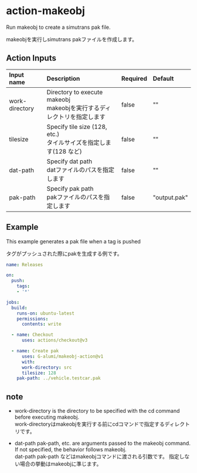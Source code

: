 # action-makeobj
Run makeobj to create a simutrans pak file.

makeobjを実行しsimutrans pakファイルを作成します。

## Action Inputs
| Input name | Description | Required | Default |
|:-----------|:------------|:---------|:--------|
| work-directory | Directory to execute makeobj<br>makeobjを実行するディレクトリを指定します | false | "" |
| tilesize | Specify tile size (128, etc.)<br>タイルサイズを指定します(128 など) | false | "" |
| dat-path | Specify dat path<br>datファイルのパスを指定します | false | "" |
| pak-path | Specify pak path<br>pakファイルのパスを指定します | false | "output.pak" |

## Example
This example generates a pak file when a tag is pushed

タグがプッシュされた際にpakを生成する例です。
```yaml
name: Releases

on: 
  push:
    tags:
    - '*'

jobs:
  build:
    runs-on: ubuntu-latest
    permissions:
      contents: write

  - name: Checkout
      uses: actions/checkout@v3

  - name: Create pak
      uses: G-alumi/makeobj-action@v1
      with: 
      work-directory: src
      tilesize: 128
    pak-path: ../vehicle.testcar.pak
```

## note
- work-directory is the directory to be specified with the cd command before executing makeobj.<br>
work-directoryはmakeobjを実行する前にcdコマンドで指定するディレクトリです。

- dat-path pak-path, etc. are arguments passed to the makeobj command.
If not specified, the behavior follows makeobj.<br>
dat-path pak-path などはmakeobjコマンドに渡される引数です。
指定しない場合の挙動はmakeobjに準じます。